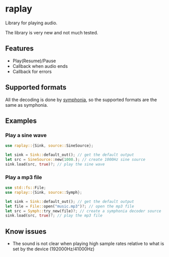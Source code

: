 # raplay
Library for playing audio.

The library is very new and not much tested.

## Features
- Play(Resume)/Pause
- Callback when audio ends
- Callback for errors

## Supported formats
All the decoding is done by
[symphonia](https://github.com/pdeljanov/Symphonia/tree/master), so the
supported formats are the same as symphonia.

## Examples

### Play a sine wave
```rust
use raplay::{Sink, source::SineSource};

let sink = Sink::default_out(); // get the default output
let src = SineSource::new(1000.); // create 1000Hz sine source
sink.load(src, true)?; // play the sine wave
```

### Play a mp3 file
```rust
use std::fs::File;
use raplay::{Sink, source::Symph};

let sink = Sink::default_out(); // get the default output
let file = File::open("music.mp3")?; // open the mp3 file
let src = Symph::try_new(file)?; // create a symphonia decoder source
sink.load(src, true)?; // play the mp3 file
```

## Know issues
- The sound is not clear when playing high sample rates relative to what
is set by the device (192000Hz/41000Hz)
